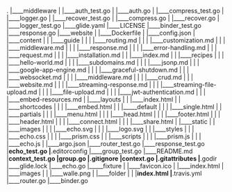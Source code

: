 .
|____middleware
| |____auth_test.go
| |____auth.go
| |____compress_test.go
| |____logger.go
| |____recover_test.go
| |____compress.go
| |____recover.go
| |____logger_test.go
|____glide.yaml
|____LICENSE
|____binder_test.go
|____response.go
|____website
| |____Dockerfile
| |____config.json
| |____content
| | |____guide
| | | |____routing.md
| | | |____customization.md
| | | |____middleware.md
| | | |____response.md
| | | |____error-handling.md
| | | |____request.md
| | | |____installation.md
| | |____index.md
| | |____recipes
| | | |____hello-world.md
| | | |____subdomains.md
| | | |____jsonp.md
| | | |____google-app-engine.md
| | | |____graceful-shutdown.md
| | | |____websocket.md
| | | |____middleware.md
| | | |____crud.md
| | | |____website.md
| | | |____streaming-response.md
| | | |____streaming-file-upload.md
| | | |____file-upload.md
| | | |____jwt-authentication.md
| | | |____embed-resources.md
| |____layouts
| | |____index.html
| | |____shortcodes
| | | |____embed.html
| | |_____default
| | | |____single.html
| | |____partials
| | | |____menu.html
| | | |____head.html
| | | |____footer.html
| | | |____header.html
| | | |____connect.html
| | | |____share.html
| |____static
| | |____images
| | | |____echo.svg
| | | |____logo.svg
| | |____styles
| | | |____echo.css
| | | |____prism.css
| | |____scripts
| | | |____prism.js
| | | |____echo.js
| |____argo.json
|____router_test.go
|____response_test.go
|____echo_test.go
|____.editorconfig
|____group_test.go
|____README.md
|____context_test.go
|____group.go
|____.gitignore
|____context.go
|____.gitattributes
|____.godir
|____glide.lock
|____echo.go
|_____fixture
| |____favicon.ico
| |____index.html
| |____images
| | |____walle.png
| |____folder
| | |____index.html
|____.travis.yml
|____router.go
|____binder.go